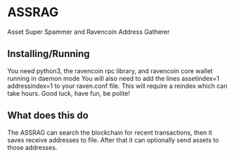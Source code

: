 # ASSRAG
Asset Super Spammer and Ravencoin Address Gatherer

Installing/Running
----------------
You need python3, the ravencoin rpc library, and ravencoin core wallet running in daemon mode
You will also need to add the lines 
assetindex=1
addressindex=1
to your raven.conf file. This will require a reindex which can take hours. Good luck, have fun, be polite!

What does this do
----------------
The ASSRAG can search the blockchain for recent transactions, then it saves receive addresses to file. After that it can optionally send assets to those addresses.
